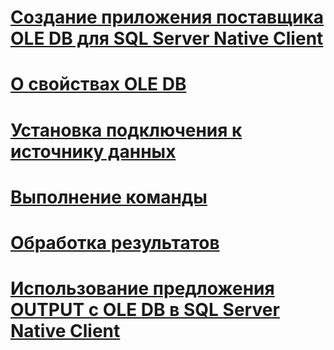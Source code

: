 # [Создание приложения поставщика OLE DB для SQL Server Native Client](creating-a-sql-server-native-client-ole-db-provider-application.md)
# [О свойствах OLE DB](about-ole-db-properties.md)
# [Установка подключения к источнику данных](establishing-a-connection-to-a-data-source.md)
# [Выполнение команды](executing-a-command.md)
# [Обработка результатов](processing-results.md)
# [Использование предложения OUTPUT с OLE DB в SQL Server Native Client](using-the-output-clause-with-ole-db-in-sql-server-native-client.md)
